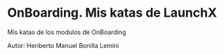# OnBoarding. Mis katas de LaunchX
Mis katas de los modulos de OnBoarding

Autor: Heriberto Manuel Bonilla Lemini
